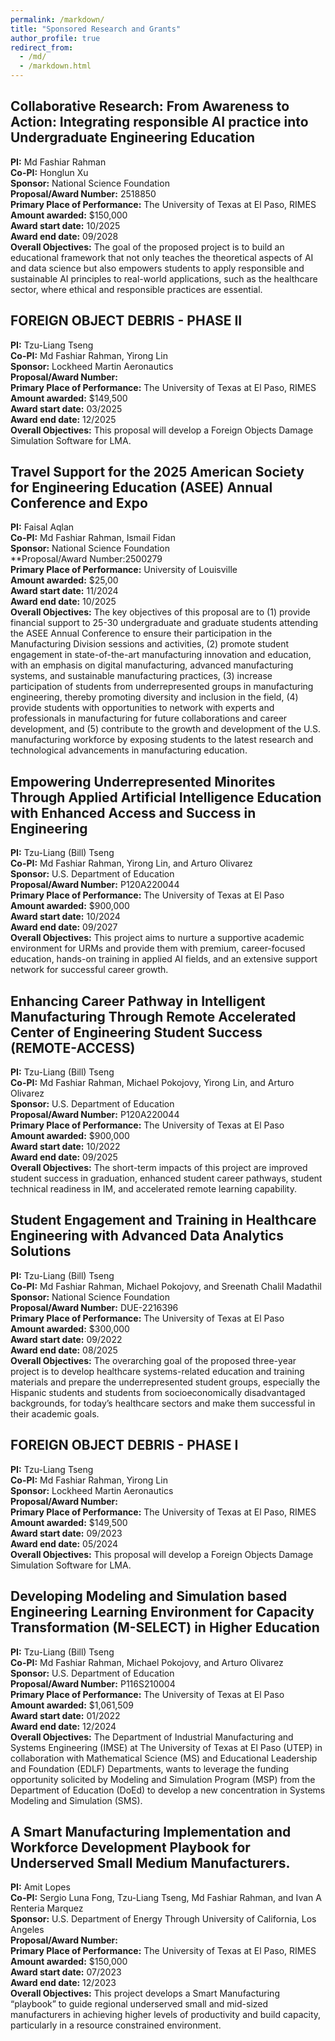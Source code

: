 ```yaml
---
permalink: /markdown/
title: "Sponsored Research and Grants"
author_profile: true
redirect_from: 
  - /md/
  - /markdown.html
---
```

## Collaborative Research: From Awareness to Action: Integrating responsible AI practice into Undergraduate Engineering Education
**PI:** Md Fashiar Rahman <br/>
**Co-PI:** Honglun Xu <br/>
**Sponsor:** National Science Foundation <br/>
**Proposal/Award Number:** 2518850 <br/>
**Primary Place of Performance:** The University of Texas at El Paso, RIMES <br/>
**Amount awarded:** $150,000 <br/>
**Award start date:** 10/2025 <br/>
**Award end date:** 09/2028 <br/>
**Overall Objectives:** The goal of the proposed project is to build an educational framework that not only teaches the theoretical aspects of AI and data science but also empowers students to apply responsible and sustainable AI principles to real-world applications, such as the healthcare sector, where ethical and responsible practices are essential. <br/>


## FOREIGN OBJECT DEBRIS - PHASE II
**PI:** Tzu-Liang Tseng <br/>
**Co-PI:** Md Fashiar Rahman, Yirong Lin <br/>
**Sponsor:** Lockheed Martin Aeronautics <br/>
**Proposal/Award Number:** <br/>
**Primary Place of Performance:** The University of Texas at El Paso, RIMES <br/>
**Amount awarded:** $149,500 <br/>
**Award start date:** 03/2025 <br/>
**Award end date:** 12/2025 <br/>
**Overall Objectives:** This proposal will develop a Foreign Objects Damage Simulation Software for LMA. <br/>


## Travel Support for the 2025 American Society for Engineering Education (ASEE) Annual Conference and Expo
**PI:** Faisal Aqlan <br/>
**Co-PI:** Md Fashiar Rahman, Ismail Fidan <br/>
**Sponsor:** National Science Foundation <br/>
**Proposal/Award Number:2500279 <br/>
**Primary Place of Performance:** University of Louisville <br/>
**Amount awarded:** $25,00 <br/>
**Award start date:** 11/2024 <br/>
**Award end date:** 10/2025 <br/>
**Overall Objectives:** The key objectives of this proposal are to (1) provide financial support to 25-30 undergraduate and graduate students attending the ASEE Annual Conference to ensure their participation in the Manufacturing Division sessions and activities, (2) promote student engagement in state-of-the-art manufacturing innovation and education, with an emphasis on digital manufacturing, advanced manufacturing systems, and sustainable manufacturing practices, (3) increase participation of students from underrepresented groups in manufacturing engineering, thereby promoting diversity and inclusion in the field, (4) provide students with opportunities to network with experts and professionals in manufacturing for future collaborations and career development, and (5) contribute to the growth and development of the U.S. manufacturing workforce by exposing students to the latest research and technological advancements in manufacturing education. <br/>

## Empowering Underrepresented Minorites Through Applied Artificial Intelligence Education with Enhanced Access and Success in Engineering
**PI:** Tzu-Liang (Bill) Tseng <br/>
**Co-PI:** Md Fashiar Rahman, Yirong Lin, and Arturo Olivarez <br/>
**Sponsor:** U.S. Department of Education <br/>
**Proposal/Award Number:** P120A220044 <br/>
**Primary Place of Performance:** The University of Texas at El Paso <br/>
**Amount awarded:** $900,000 <br/>
**Award start date:** 10/2024 <br/>
**Award end date:** 09/2027 <br/>
**Overall Objectives:** This project aims to nurture a supportive academic environment for URMs and provide them with premium, career-focused education, hands-on training in applied AI fields, and an extensive support network for successful career growth. <br/>


## Enhancing Career Pathway in Intelligent Manufacturing Through Remote Accelerated Center of Engineering Student Success (REMOTE-ACCESS)
**PI:** Tzu-Liang (Bill) Tseng <br/>
**Co-PI:** Md Fashiar Rahman, Michael Pokojovy, Yirong Lin, and Arturo Olivarez <br/>
**Sponsor:** U.S. Department of Education <br/>
**Proposal/Award Number:** P120A220044 <br/>
**Primary Place of Performance:** The University of Texas at El Paso <br/>
**Amount awarded:** $900,000 <br/>
**Award start date:** 10/2022 <br/>
**Award end date:** 09/2025 <br/>
**Overall Objectives:** The short-term impacts of this project are improved student success in graduation, enhanced student career pathways, student technical readiness in IM, and accelerated remote learning capability. <br/>


## Student Engagement and Training in Healthcare Engineering with Advanced Data Analytics Solutions
**PI:** Tzu-Liang (Bill) Tseng <br/>
**Co-PI:** Md Fashiar Rahman, Michael Pokojovy, and Sreenath Chalil Madathil <br/>
**Sponsor:** National Science Foundation <br/>
**Proposal/Award Number:** DUE-2216396 <br/>
**Primary Place of Performance:** The University of Texas at El Paso <br/>
**Amount awarded:** $300,000 <br/>
**Award start date:** 09/2022 <br/>
**Award end date:** 08/2025 <br/>
**Overall Objectives:** The overarching goal of the proposed three-year project is to develop healthcare systems-related education and training materials and prepare the underrepresented student groups, especially the Hispanic students and students from socioeconomically disadvantaged backgrounds, for today’s healthcare sectors and make them successful in their academic goals. <br/>

## FOREIGN OBJECT DEBRIS - PHASE I
**PI:** Tzu-Liang Tseng <br/>
**Co-PI:** Md Fashiar Rahman, Yirong Lin <br/>
**Sponsor:** Lockheed Martin Aeronautics <br/>
**Proposal/Award Number:** <br/>
**Primary Place of Performance:** The University of Texas at El Paso, RIMES <br/>
**Amount awarded:** $149,500 <br/>
**Award start date:** 09/2023 <br/>
**Award end date:** 05/2024 <br/>
**Overall Objectives:** This proposal will develop a Foreign Objects Damage Simulation Software for LMA. <br/>


## Developing Modeling and Simulation based Engineering Learning Environment for Capacity Transformation (M-SELECT) in Higher Education
**PI:** Tzu-Liang (Bill) Tseng <br/>
**Co-PI:** Md Fashiar Rahman, Michael Pokojovy, and Arturo Olivarez <br/>
**Sponsor:** U.S. Department of Education <br/>
**Proposal/Award Number:** P116S210004 <br/>
**Primary Place of Performance:** The University of Texas at El Paso <br/>
**Amount awarded:** $1,061,509 <br/>
**Award start date:** 01/2022 <br/>
**Award end date:** 12/2024 <br/>
**Overall Objectives:** The Department of Industrial Manufacturing and Systems Engineering (IMSE) at The University of Texas at El Paso (UTEP) in collaboration with Mathematical Science (MS) and Educational Leadership and Foundation (EDLF) Departments, wants to leverage the funding opportunity solicited by Modeling and Simulation Program (MSP) from the Department of Education (DoEd) to develop a new concentration in Systems Modeling and Simulation (SMS). <br/>


## A Smart Manufacturing Implementation and Workforce Development Playbook for Underserved Small Medium Manufacturers.
**PI:** Amit Lopes <br/>
**Co-PI:** Sergio Luna Fong, Tzu-Liang Tseng, Md Fashiar Rahman, and Ivan A Renteria Marquez <br/>
**Sponsor:** U.S. Department of Energy Through University of California, Los Angeles <br/>
**Proposal/Award Number:**  <br/>
**Primary Place of Performance:** The University of Texas at El Paso, RIMES <br/>
**Amount awarded:** $150,000 <br/>
**Award start date:** 07/2023 <br/>
**Award end date:** 12/2023 <br/>
**Overall Objectives:** This project develops a Smart Manufacturing “playbook” to guide regional underserved small and mid-sized manufacturers in achieving higher levels of productivity and build capacity, particularly in a resource constrained environment. <br/>

